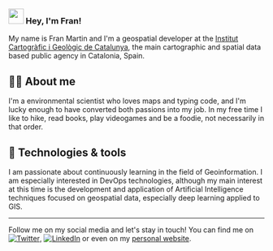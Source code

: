 ### <img src="https://raw.githubusercontent.com/MartinHeinz/MartinHeinz/master/wave.gif" width="30px"> Hey, I'm Fran! 

My name is Fran Martin and I'm a geospatial developer at the [Institut Cartogràfic i Geològic de Catalunya](https://www.icgc.cat/en/), the main cartographic and spatial data based public agency in Catalonia, Spain.

## 🙋‍♂️ About me
I'm a environmental scientist who loves maps and typing code, and I'm lucky enough to have converted both passions into my job. In my free time I like to hike, read books, play videogames and be a foodie, not necessarily in that order.

## :wrench: Technologies & tools
I am passionate about continuously learning in the field of Geoinformation. I am especially interested in DevOps technologies, although my main interest at this time is the development and application of Artificial Intelligence techniques focused on geospatial data, especially deep learning applied to GIS.

---
Follow me on my social media and let's stay in touch! You can find me on [![Twitter][1.2]][1], [![LinkedIn][2.2]][2] or even on my [personal website](http://franmartin.xyz/).

<!-- Icons -->

[1.2]: http://i.imgur.com/wWzX9uB.png (twitter icon without padding)
[2.2]: https://raw.githubusercontent.com/MartinHeinz/MartinHeinz/master/linkedin-3-16.png (LinkedIn icon without padding)

<!-- Links to your social media accounts -->

[1]: https://twitter.com/__franmartin
[2]: https://www.linkedin.com/in/franciscomartinrivas/

